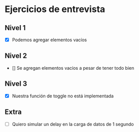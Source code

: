 # Ejercicios de entrevista

## Nivel 1

- [x] Podemos agregar elementos vacíos

## Nivel 2

- [] Se agregan elementos vacíos a pesar de tener todo bien

## Nivel 3

- [x] Nuestra función de toggle no está implementada

## Extra

- [ ] Quiero simular un delay en la carga de datos de 1 segundo
